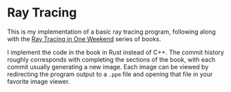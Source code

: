 # Ray Tracing

This is my implementation of a basic ray tracing program, following along with the [Ray Tracing in One Weekend](https://raytracing.github.io/) series of books.

I implement the code in the book in Rust instead of C++.
The commit history roughly corresponds with completing the sections of the book, with each commit usually generating a new image.
Each image can be viewed by redirecting the program output to a `.ppm` file and opening that file in your favorite image viewer.